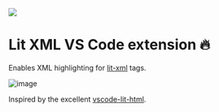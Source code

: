 [![](https://vsmarketplacebadge.apphb.com/version/hugo-vrijswijk.vscode-lit-xml.svg)](https://marketplace.visualstudio.com/items?itemName=hugo-vrijswijk.vscode-lit-xml)

# Lit XML VS Code extension 🔥

Enables XML highlighting for [lit-xml](../lit-xml/readme.md) tags.

![image](https://user-images.githubusercontent.com/10114577/100486529-7d7e6e00-3104-11eb-835f-ac4f32ef4e1d.png)

Inspired by the excellent [vscode-lit-html](https://github.com/mjbvz/vscode-lit-html/).
